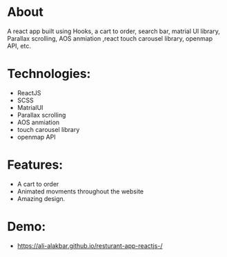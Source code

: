# About
A react app built using Hooks, a cart to order, search bar, matrial Ul library, Parallax scrolling, AOS anmiation ,react touch carousel library, openmap API, etc.

# Technologies:
- ReactJS
- SCSS
- MatrialUI
- Parallax scrolling
- AOS anmiation
- touch carousel library
- openmap API

# Features:
- A cart to order
- Animated movments throughout the website
- Amazing design.

# Demo: 
- https://ali-alakbar.github.io/resturant-app-reactjs-/

